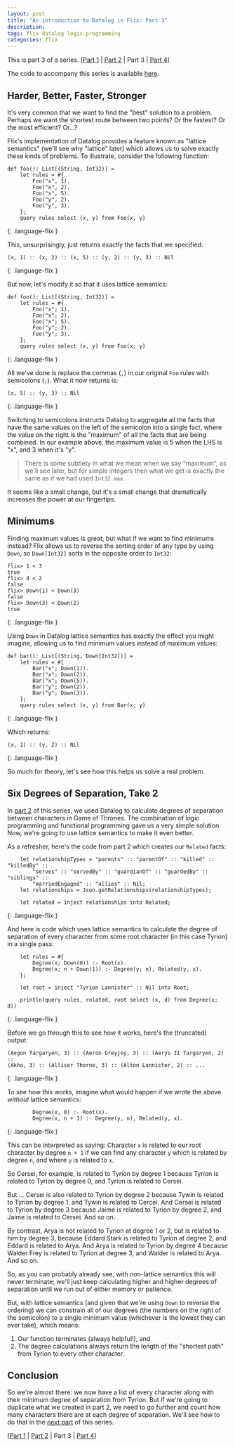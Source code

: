 ```yaml
---
layout: post
title: "An introduction to Datalog in Flix: Part 3"
description: 
tags: flix datalog logic-programming
categories: flix
---
```


This is part 3 of a series. [[Part 1](http://paulbutcher.com/blog/2022/datalog1/) \| [Part 2](http://paulbutcher.com/blog/2022/datalog2/) \| Part 3 \| [Part 4](http://paulbutcher.com/blog/2022/datalog4/)]

The code to accompany this series is available [here](https://github.com/paulbutcher/datalog-flix).

## Harder, Better, Faster, Stronger

It's very common that we want to find the "best" solution to a problem. Perhaps we want the shortest route between two points? Or the fastest? Or the most efficient? Or...?

Flix's implementation of Datalog provides a feature known as "lattice semantics" (we'll see why "lattice" later) which allows us to solve exactly these kinds of problems. To illustrate, consider the following function:

```
def foo(): List[(String, Int32)] =
    let rules = #{
        Foo("x", 1).
        Foo("x", 2).
        Foo("x", 5).
        Foo("y", 2).
        Foo("y", 3).
    };
    query rules select (x, y) from Foo(x, y)
```
{: .language-flix }

This, unsurprisingly, just returns exactly the facts that we specified:

```
(x, 1) :: (x, 2) :: (x, 5) :: (y, 2) :: (y, 3) :: Nil
```
{: .language-flix }

But now, let's modify it so that it uses lattice semantics:

```
def foo(): List[(String, Int32)] =
    let rules = #{
        Foo("x"; 1).
        Foo("x"; 2).
        Foo("x"; 5).
        Foo("y"; 2).
        Foo("y"; 3).
    };
    query rules select (x, y) from Foo(x; y)
```
{: .language-flix }

All we've done is replace the commas (`,`) in our original `Foo` rules with semicolons (`;`). What it now returns is:

```
(x, 5) :: (y, 3) :: Nil  
``` 
{: .language-flix }

Switching to semicolons instructs Datalog to aggregate all the facts that have the same values on the left of the semicolon into a single fact, where the value on the right is the "maximum" of all the facts that are being combined. In our example above, the maximum value is 5 when the LHS is "x", and 3 when it's "y".

> There is some subtlety in what we mean when we say "maximum", as we'll see later, but for simple integers then what we get is exactly the same as if we had used `Int32.max`.

It seems like a small change, but it's a small change that dramatically increases the power at our fingertips.

## Minimums

Finding maximum values is great, but what if we want to find minimums instead? Flix allows us to reverse the sorting order of any type by using `Down`, so `Down[Int32]` sorts in the opposite order to `Int32`:

```
flix> 1 < 3                                                                    
true                                                                            
flix> 4 < 2
false                                                                           
flix> Down(1) < Down(3)
false                                                                           
flix> Down(3) < Down(2)
true
```
{: .language-flix }

Using `Down` in Datalog lattice semantics has exactly the effect you might imagine, allowing us to find minimum values instead of maximum values:

```
def bar(): List[(String, Down[Int32])] =
    let rules = #{
        Bar("x"; Down(1)).
        Bar("x"; Down(2)).
        Bar("x"; Down(5)).
        Bar("y"; Down(2)).
        Bar("y"; Down(3)).
    };
    query rules select (x, y) from Bar(x; y)
```
{: .language-flix }

Which returns:

```
(x, 1) :: (y, 2) :: Nil 
```
{: .language-flix }

So much for theory, let's see how this helps us solve a real problem.

## Six Degrees of Separation, Take 2

In [part 2](http://paulbutcher.com/blog/2022/datalog2/) of this series, we used Datalog to calculate degrees of separation between characters in Game of Thrones. The combination of logic programming and functional programming gave us a very simple solution. Now, we're going to use lattice semantics to make it even better.

As a refresher, here's the code from part 2 which creates our `Related` facts:

```
    let relationshipTypes = "parents" :: "parentOf" :: "killed" :: "killedBy" ::
        "serves" :: "servedBy" :: "guardianOf" :: "guardedBy" :: "siblings" ::
        "marriedEngaged" :: "allies" :: Nil;
    let relationships = Json.getRelationships(relationshipTypes);

    let related = inject relationships into Related;
```
{: .language-flix }

And here is code which uses lattice semantics to calculate the degree of separation of every character from some root character (in this case Tyrion) in a single pass:

```
    let rules = #{
        Degree(x; Down(0)) :- Root(x).
        Degree(x; n + Down(1)) :- Degree(y; n), Related(y, x).
    };

    let root = inject "Tyrion Lannister" :: Nil into Root;

    println(query rules, related, root select (x, d) from Degree(x; d))
```
{: .language-flix }

Before we go through this to see how it works, here's the (truncated) output:

```
(Aegon Targaryen, 3) :: (Aeron Greyjoy, 3) :: (Aerys II Targaryen, 2) :: 
(Akho, 3) :: (Alliser Thorne, 3) :: (Alton Lannister, 2) :: ...
```
{: .language-flix }

To see how this works, imagine what would happen if we wrote the above *without* lattice semantics:

```
        Degree(x, 0) :- Root(x).
        Degree(x, n + 1) :- Degree(y, n), Related(y, x).
```
{: .language-flix }

This can be interpreted as saying: Character `x` is related to our root character by degree `n + 1` if we can find any character `y` which is related by degree `n`, and where `y` is related to `x`.

So Cersei, for example, is related to Tyrion by degree 1 because Tyrion is related to Tyrion by degree 0, and Tyrion is related to Cersei.

But ... Cersei is also related to Tyrion by degree 2 because Tywin is related to Tyrion by degree 1, and Tywin is related to Cercei. And Cersei is related to Tyrion by degree 3 because Jaime is related to Tyrion by degree 2, and Jaime is related to Cersei. And so on.

By contrast, Arya is not related to Tyrion at degree 1 or 2, but is related to him by degree 3, because Eddard Stark is related to Tyrion at degree 2, and Eddard is related to Arya. And Arya is related to Tyrion by degree 4 because Walder Frey is related to Tyrion at degree 3, and Walder is related to Arya. And so on.

So, as you can probably already see, with non-lattice semantics this will never terminate; we'll just keep calculating higher and higher degrees of separation until we run out of either memory or patience.

But, with lattice semantics (and given that we're using `Down` to reverse the ordering) we can constrain all of our degrees (the numbers on the right of the semicolon) to a single minimum value (whichever is the lowest they can ever take), which means:

1. Our function terminates (always helpful!), and
2. The degree calculations always return the length of the "shortest path" from Tyrion to every other character.

## Conclusion

So we're almost there: we now have a list of every character along with their minimum degree of separation from Tyrion. But if we're going to duplicate what we created in part 2, we need to go further and count how many characters there are at each degree of separation. We'll see how to do that in the [next part](http://paulbutcher.com/blog/2022/datalog4/) of this series.

[[Part 1](http://paulbutcher.com/blog/2022/datalog1/) \| [Part 2](http://paulbutcher.com/blog/2022/datalog2/) \| Part 3 \| [Part 4](http://paulbutcher.com/blog/2022/datalog4/)]

